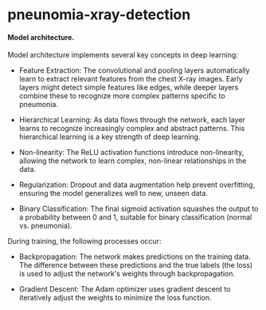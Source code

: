 # pneunomia-xray-detection

#### Model architecture.
Model architecture implements several key concepts in deep learning:

* Feature Extraction: The convolutional and pooling layers automatically learn to extract 
  relevant features from the chest X-ray images. Early layers might detect simple features 
  like edges, while deeper layers combine these to recognize more complex patterns specific 
  to pneumonia.

* Hierarchical Learning: As data flows through the network, each layer learns to recognize 
  increasingly complex and abstract patterns. This hierarchical learning is a key strength 
  of deep learning.

* Non-linearity: The ReLU activation functions introduce non-linearity, allowing the network 
  to learn complex, non-linear relationships in the data.

* Regularization: Dropout and data augmentation help prevent overfitting, ensuring the model 
  generalizes well to new, unseen data.

* Binary Classification: The final sigmoid activation squashes the output to a probability 
  between 0 and 1, suitable for binary classification (normal vs. pneumonia).

During training, the following processes occur:

* Backpropagation: The network makes predictions on the training data. The difference between 
  these predictions and the true labels (the loss) is used to adjust the network's weights 
  through backpropagation.

* Gradient Descent: The Adam optimizer uses gradient descent to iteratively adjust the weights 
  to minimize the loss function.
